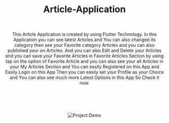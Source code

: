 <h1><center> Article-Application </center></h1>
<br>
<br>
<center> This Article Application is created by using Flutter Technology. In this Application you can see latest Articles and You can also changed its category then see your Favorite category Articles and you can also published your on Articles. And you can also Edit and Delete your Articles and you can save your Favorite Articles in Favorite Articles Section by using tap on the option of Favorite Article and you can also see your all Articles in your My Articles Section and You can easily Registered on this App and Easily Login on this App Then you can easily set your Profile as your Choice and You can also see much more Latest Options in this App So Check it now. </center>
<br>
<br>
<br>
<br>
<br>
<center><div><img src="https://media.licdn.com/dms/image/C4D22AQG70hTKiFemkQ/feedshare-shrink_800/0/1673938192874?e=1677110400&v=beta&t=bcliS3Clsmpi6xW-pAhoWAC-g-slTXAoEgDDGPN1tk4" alt="Project Demo"/></div></center>
